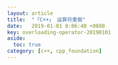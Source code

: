 ```yaml
---
layout: article
title:  "「C++」 运算符重载"
date:   2019-01-01 8:06:40 +0800
key: overloading-operator-20190101
aside:
  toc: true
category: [c++, cpp_foundation]
---
```

